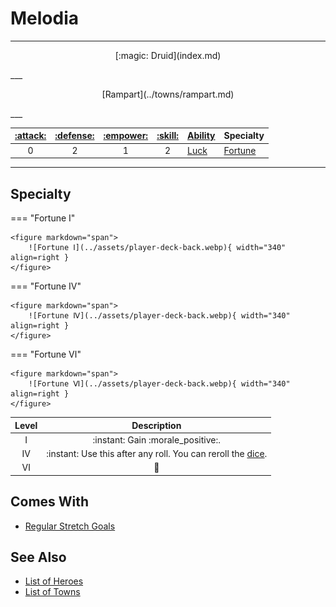 # Melodia

___
<p style="text-align: center;" markdown>[:magic: Druid](index.md)</p>
___
<p style="text-align: center;" markdown>[Rampart](../towns/rampart.md)</p>
___

| [:attack:](../statistics/attack.md) | [:defense:](../statistics/defense.md) | [:empower:](../statistics/power.md) | [:skill:](../statistics/knowledge.md) | [Ability](../abilities/index.md) | Specialty |
| :---: | :---: | :---: | :---: | :--- | :--- |
| 0 | 2 | 1 | 2 | [Luck](../abilities/luck.md) | [Fortune](#specialty) |

___


## Specialty

=== "Fortune Ⅰ"

    <figure markdown="span">
        ![Fortune Ⅰ](../assets/player-deck-back.webp){ width="340" align=right }
    </figure>

=== "Fortune Ⅳ"

    <figure markdown="span">
        ![Fortune Ⅳ](../assets/player-deck-back.webp){ width="340" align=right }
    </figure>

=== "Fortune Ⅵ"

    <figure markdown="span">
        ![Fortune Ⅵ](../assets/player-deck-back.webp){ width="340" align=right }
    </figure>


| Level | Description |
| :---: | :---: |
| Ⅰ | :instant: Gain :morale_positive:. |
| Ⅳ | :instant: Use this after any roll. You can reroll the [dice](../dice.md). |
| Ⅵ | 🚧 |


## Comes With

- [Regular Stretch Goals](../content.md)


## See Also

- [List of Heroes](index.md)
- [List of Towns](../towns/index.md)
